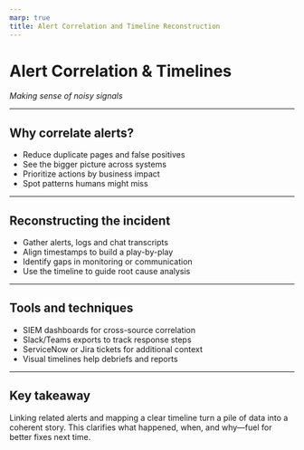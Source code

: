 ```yaml
---
marp: true
title: Alert Correlation and Timeline Reconstruction
---
```


# Alert Correlation & Timelines
*Making sense of noisy signals*

---

## Why correlate alerts?
- Reduce duplicate pages and false positives
- See the bigger picture across systems
- Prioritize actions by business impact
- Spot patterns humans might miss

---

## Reconstructing the incident
- Gather alerts, logs and chat transcripts
- Align timestamps to build a play-by-play
- Identify gaps in monitoring or communication
- Use the timeline to guide root cause analysis

---

## Tools and techniques
- SIEM dashboards for cross-source correlation
- Slack/Teams exports to track response steps
- ServiceNow or Jira tickets for additional context
- Visual timelines help debriefs and reports

---

## Key takeaway
Linking related alerts and mapping a clear timeline turn a pile of data into a coherent story. This clarifies what happened, when, and why—fuel for better fixes next time.
